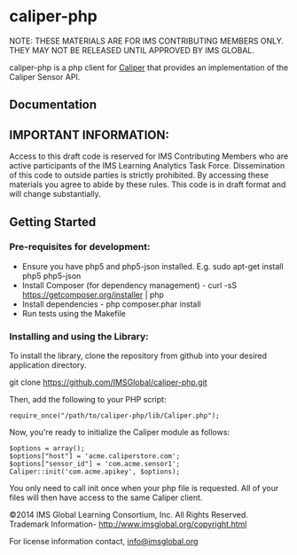 caliper-php
================
NOTE: THESE MATERIALS ARE FOR IMS CONTRIBUTING MEMBERS ONLY. THEY MAY NOT BE RELEASED UNTIL APPROVED BY IMS GLOBAL.

caliper-php is a php client for [Caliper](http://www.imsglobal.org) that provides an implementation of the Caliper Sensor API.

## Documentation

## IMPORTANT INFORMATION:
Access to this draft code is reserved for IMS Contributing Members who are active participants of the IMS Learning Analytics Task Force.  Dissemination of this code to outside parties is strictly prohibited. By accessing these materials you agree to abide by these rules. This code is in draft format and will change substantially. 

## Getting Started

### Pre-requisites for development:  

* Ensure you have php5 and php5-json installed.  E.g. sudo apt-get install php5 php5-json
* Install Composer (for dependency management) - curl -sS https://getcomposer.org/installer | php 
* Install dependencies - php composer.phar install
* Run tests using the Makefile

### Installing and using the Library:

To install the library, clone the repository from github into your desired application directory.

git clone https://github.com/IMSGlobal/caliper-php.git

Then, add the following to your PHP script:

```
require_once("/path/to/caliper-php/lib/Caliper.php");
```

Now, you're ready to initialize the Caliper module as follows:

```
$options = array();
$options["host"] = 'acme.caliperstore.com';
$options["sensor_id"] = 'com.acme.sensor1';
Caliper::init('com.acme.apikey', $options);
```

You only need to call init once when your php file is requested. All of your files will then have access to the same Caliper client.

©2014 IMS Global Learning Consortium, Inc. All Rights Reserved.
Trademark Information- http://www.imsglobal.org/copyright.html

For license information contact, info@imsglobal.org

